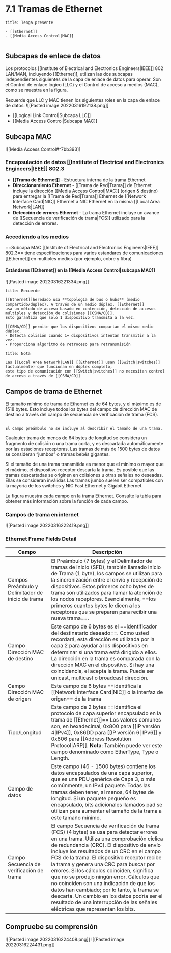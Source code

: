# 7.1 Tramas de Ethernet
```ad-hint
title: Tenga presente

- [[Ethernet]]
- [[Media Access Control|MAC]]


```

## Subcapas de enlace de datos
Los protocolos [[Institute of Electrical and Electronics Engineers|IEEE]] 802 LAN/MAN, incluyendo
[[Ethernet]], utilizan las dos subcapas independientes siguientes de la capa de enlace de datos
para operar. Son el Control de enlace lógico (LLC) y el Control de acceso a medios (MAC), como
se muestra en la figura.

Recuerde que LLC y MAC tienen los siguientes roles en la capa de enlace de datos:
![[Pasted image 20220316192138.png]]

- [[Logical Link Control|Subcapa LLC]]
- [[Media Access Control|Subcapa MAC]]

## Subcapa MAC
![[Media Access Control#^7bb393]]
### Encapsulación de datos [[Institute of Electrical and Electronics Engineers|IEEE]] 802.3
- **[[Trama de Ethernet]]** - Estructura interna de la trama Ethernet
- **Direccionamiento Ethernet** - [[Trama de Red|Trama]] de Ethernet incluye la dirección [[Media Access Control|MAC]]
(origen & destino) para entregar la [[Trama de Red|Trama]] Ethernet de [[Network Interface Card|NIC]] Ethernet a NIC
Ethernet en la misma [[Local Area Network|LAN]]
- **Detección de errores Ethernet** - La trama Ethernet incluye un avance de [[Secuencia de verificación de trama|FCS]]
utilizado para la detección de errores.

### Accediendo a los medios
==Subcapa MAC [[Institute of Electrical and Electronics Engineers|IEEE]] 802.3== tiene especificaciones para
varios estandares de comunicaciones [[Ethernet]] en multiples medios (por ejemplo, cobre y fibra)

#### Estándares [[Ethernet]] en la [[Media Access Control|subcapa MAC]]
![[Pasted image 20220316221334.png]]

```ad-important
title: Recuerde

[[Ethernet]]heredado usa **topología de bus o hubs** (medio compartido/duplex). A través de un medio dúplex, [[Ethernet]]
usa un método de acceso basado en contención, detección de accesos múltiples y detección de colisiones [[CSMA/CD]].
Esto garantiza que solo 1 dispositivo transmita a la vez.

[[CSMA/CD]] permite que los dispositivos compartan el mismo medio dúplex.
- Detecta colisión cuando 1+ dispositivos intentan transmitir a la vez.
- Proporciona algoritmo de retroceso para retransmisión

```

```ad-seealso
title: Nota

Las [[Local Area Network|LAN]] [[Ethernet]] usan [[Switch|switches]] (actualmente) que funcionan en dúplex completo,
este tipo de comunicación con [[Switch|switches]] no necesitan control de acceso a través de [[CSMA/CD]]

```


## Campos de trama de Ethernet
El tamaño mínimo de trama de Ethernet es de 64 bytes, y el máximo es de 1518 bytes. Esto incluye
todos los bytes del campo de dirección MAC de destino a través del campo de secuencia de verificación
de trama (FCS). 

```ad-important

El campo preámbulo no se incluye al describir el tamaño de una trama.

```

Cualquier trama de menos de 64 bytes de longitud se considera un fragmento de colisión o una trama
corta, y es descartada automáticamente por las estaciones receptoras. Las tramas de más de 1500 bytes
de datos se consideran “jumbos” o tramas bebés gigantes.

Si el tamaño de una trama transmitida es menor que el mínimo o mayor que el máximo, el dispositivo
receptor descarta la trama. Es posible que las tramas descartadas se originen en colisiones u otras
señales no deseadas. Ellas se consideran inválidas Las tramas jumbo suelen ser compatibles con la
mayoría de los switches y NIC Fast Ethernet y Gigabit Ethernet.

La figura muestra cada campo en la trama Ethernet. Consulte la tabla para obtener más información
sobre la función de cada campo.

### Campos de trama en internet
![[Pasted image 20220316222419.png]]

### Ethernet Frame Fields Detail
| Campo                                             | Descripción                                                                                                                                                                                                                                                                                                                                                                                                                                                                                                                                                                                                                                       |
| ------------------------------------------------- | ------------------------------------------------------------------------------------------------------------------------------------------------------------------------------------------------------------------------------------------------------------------------------------------------------------------------------------------------------------------------------------------------------------------------------------------------------------------------------------------------------------------------------------------------------------------------------------------------------------------------------------------------- |
| Campos Preámbulo y Delimitador de inicio de trama | El Preámbulo (7 bytes) y el Delimitador de tramas de inicio (SFD), también llamado Inicio de Trama (1 byte), los campos se utilizan para la sincronización entre el envío y recepción de dispositivos. Estos primeros ocho bytes de trama son utilizados para llamar la atención de los nodos receptores. Esencialmente, ==los primeros cuantos bytes le dicen a los receptores que se preparen para recibir una nueva trama==.                                                                                                                                                                                                                       |
| Campo Dirección MAC de destino                    | Este campo de 6 bytes es el ==identificador del destinatario deseado==. Como usted recordará, esta dirección es utilizada por la capa 2 para ayudar a los dispositivos en determinar si una trama está dirigido a ellos. La dirección en la trama es comparada con la dirección MAC en el dispositivo. Si hay una coincidencia, el acepta la trama. Puede ser unicast, multicast o broadcast dirección.                                                                                                                                                                                                                                               |
| Campo Dirección MAC de origen                     | Este campo de 6 bytes ==identifica la [[Network Interface Card\|NIC]] o la interfaz de origen== de la trama                                                                                                                                                                                                                                                                                                                                                                                                                                                                                                                                           | 
| Tipo/Longitud                                     | Este campo de 2 bytes ==identifica el protocolo de capa superior encapsulado en la trama de [[Ethernet]]== Los valores comunes son, en hexadecimal, 0x800 para [[IP versión 4\|IPv4]], 0x86DD para [[IP versión 6\| IPv6]] y 0x806 para [[Address Resolution Protocol\|ARP]]. **Nota**: También puede ver este campo denominado como EtherType, Type o Length.                                                                                                                                                                                                                                                                                        |
| Campo de datos                                    | Este campo (46 - 1500 bytes) contiene los datos encapsulados de una capa superior, que es una PDU genérica de Capa 3, o más comúnmente, un IPv4 paquete. Todas las tramas deben tener, al menos, 64 bytes de longitud. Si un paquete pequeño es encapsulado, bits adicionales llamados pad se utilizan para aumentar el tamaño de la trama a este tamaño mínimo.                                                                                                                                                                                                                                                                                  |
| Campo Secuencia de verificación de trama          | El campo Secuencia de verificación de trama (FCS) (4 bytes) se usa para detectar errores en una trama. Utiliza una comprobación cíclica de redundancia (CRC). El dispositivo de envío incluye los resultados de un CRC en el campo FCS de la trama. El dispositivo receptor recibe la trama y genera una CRC para buscar por errores. Si los cálculos coinciden, significa que no se produjo ningún error. Cálculos que no coinciden son una indicación de que los datos han cambiado; por lo tanto, la trama se descarta. Un cambio en los datos podría ser el resultado de una interrupción de las señales eléctricas que representan los bits. |

## Compruebe su comprensión
![[Pasted image 20220316224408.png]]
![[Pasted image 20220316224431.png]]